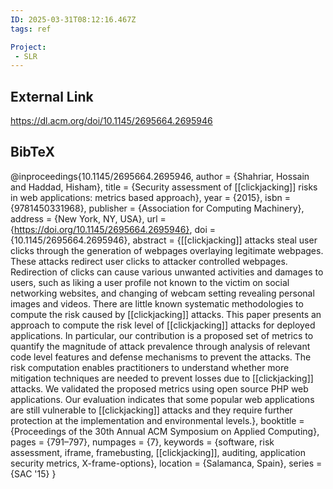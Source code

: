 ```yaml
---
ID: 2025-03-31T08:12:16.467Z
tags: ref

Project:
 - SLR
---
```

## External Link

https://dl.acm.org/doi/10.1145/2695664.2695946

## BibTeX

@inproceedings{10.1145/2695664.2695946, author = {Shahriar, Hossain and Haddad, Hisham}, title = {Security assessment of [[clickjacking]] risks in web applications: metrics based approach}, year = {2015}, isbn = {9781450331968}, publisher = {Association for Computing Machinery}, address = {New York, NY, USA}, url = {https://doi.org/10.1145/2695664.2695946}, doi = {10.1145/2695664.2695946}, abstract = {[[clickjacking]] attacks steal user clicks through the generation of webpages overlaying legitimate webpages. These attacks redirect user clicks to attacker controlled webpages. Redirection of clicks can cause various unwanted activities and damages to users, such as liking a user profile not known to the victim on social networking websites, and changing of webcam setting revealing personal images and videos. There are little known systematic methodologies to compute the risk caused by [[clickjacking]] attacks. This paper presents an approach to compute the risk level of [[clickjacking]] attacks for deployed applications. In particular, our contribution is a proposed set of metrics to quantify the magnitude of attack prevalence through analysis of relevant code level features and defense mechanisms to prevent the attacks. The risk computation enables practitioners to understand whether more mitigation techniques are needed to prevent losses due to [[clickjacking]] attacks. We validated the proposed metrics using open source PHP web applications. Our evaluation indicates that some popular web applications are still vulnerable to [[clickjacking]] attacks and they require further protection at the implementation and environmental levels.}, booktitle = {Proceedings of the 30th Annual ACM Symposium on Applied Computing}, pages = {791–797}, numpages = {7}, keywords = {software, risk assessment, iframe, framebusting, [[clickjacking]], auditing, application security metrics, X-frame-options}, location = {Salamanca, Spain}, series = {SAC '15} }
